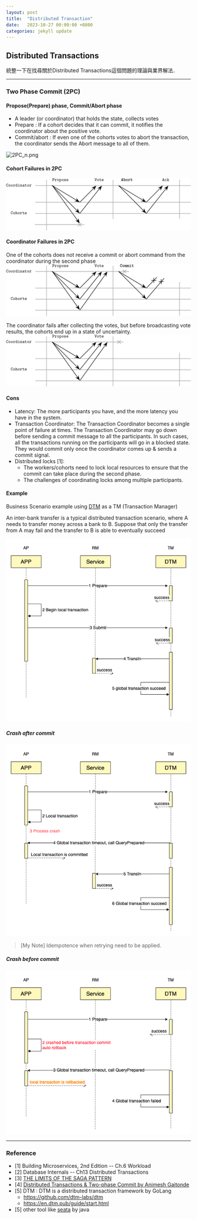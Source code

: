 ```yaml
---
layout: post
title:  "Distributed Transaction"
date:   2023-10-27 00:00:00 +0800
categories: jekyll update
---
```


## Distributed Transactions

統整一下在找尋關於Distributed Transactions這個問題的理論與業界解法．

---
### Two Phase Commit (2PC)
#### Propose(Prepare) phase, Commit/Abort phase
- A leader (or coordinator) that holds the state, collects votes
- Prepare : If a cohort decides that it can commit, it notifies the coordinator about the positive vote.
- Commit/abort : If even one of the cohorts votes to abort the transaction, the coordinator sends the Abort message to all of them.

![2PC_n.png](img/2023-10-27-Distributed%20Transaction/2PC_n.png)

#### Cohort Failures in 2PC
![2PC_cf.png](../img/2023-10-27-Distributed%20Transaction/2PC_cf.png)

#### Coordinator Failures in 2PC

One of the cohorts does not receive a commit or abort command from the coordinator during the second phase
![2PC_lf.png](../img/2023-10-27-Distributed%20Transaction/2PC_lf.png)

The coordinator fails after collecting the votes, but before broadcasting vote results, the cohorts end up in a state of uncertainty.
![2PC_lf_after_v.png](../img/2023-10-27-Distributed%20Transaction/2PC_lf_after_v.png)

#### Cons
- Latency: The more participants you have, and the more latency you have in the system.
- Transaction Coordinator: The Transaction Coordinator becomes a single point of failure at times. The Transaction Coordinator may go down before sending a commit message to all the participants. In such cases, all the transactions running on the participants will go in a blocked state. They would commit only once the coordinator comes up & sends a commit signal.
- Distributed locks [1]:
    - The workers/cohorts need to lock local resources to ensure that the commit can take place during the second phase.
    - The challenges of coordinating locks among multiple participants.

#### Example
Business Scenario example using [DTM](https://en.dtm.pub/practice/msg.html#success-process) as a TM (Transaction Manager)

An inter-bank transfer is a typical distributed transaction scenario, where A needs to transfer money across a bank to B. Suppose that only the transfer from A may fail and the transfer to B is able to eventually succeed

![2PC_ex_n.png](../img/2023-10-27-Distributed%20Transaction/2PC_ex_n.png)

#####  Crash after commit
![2PC_ex_crash_after_commit.png](../img/2023-10-27-Distributed%20Transaction/2PC_ex_crash_after_commit.png)

> [My Note] Idempotence when retrying need to be applied.

##### Crash before commit
![2PC_ex_crash_before_commit.png](../img/2023-10-27-Distributed%20Transaction/2PC_ex_crash_before_commit.png)

---
### Reference
- [1] Building Microservices, 2nd Edition -- Ch.6 Workload
- [2] Database Internals -- Ch13 Distributed Transactions
- [3] [THE LIMITS OF THE SAGA PATTERN](https://www.ufried.com/blog/limits_of_saga_pattern)
- [4] [Distributed Transactions & Two-phase Commit by Animesh Gaitonde](https://medium.com/geekculture/distributed-transactions-two-phase-commit-c82752d69324)
- [5] DTM : DTM is a distributed transaction framework by GoLang
  - <https://github.com/dtm-labs/dtm>
  - <https://en.dtm.pub/guide/start.html>
- [5] other tool like [seata](https://github.com/seata/seata) by java